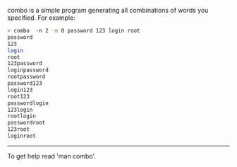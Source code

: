 
combo is a simple program generating all combinations of words you specified.
For example:
```sh
> combo  -n 2 -m 0 password 123 login root
password
123
login
root
123password
loginpassword
rootpassword
password123
login123
root123
passwordlogin
123login
rootlogin
passwordroot
123root
loginroot
```
---
To get help read 'man combo'.
